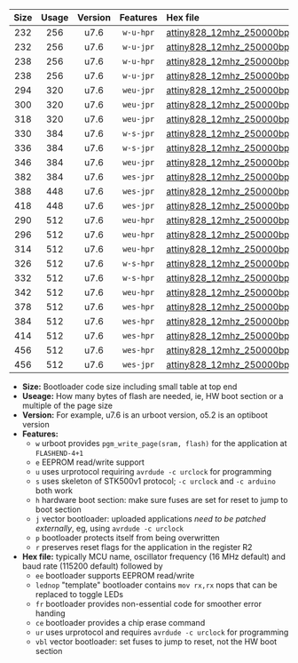 |Size|Usage|Version|Features|Hex file|
|:-:|:-:|:-:|:-:|:--|
|232|256|u7.6|`w-u-hpr`|[attiny828_12mhz_250000bps_ur.hex](https://raw.githubusercontent.com/stefanrueger/urboot/main/attiny828_12mhz_250000bps_ur.hex)|
|232|256|u7.6|`w-u-jpr`|[attiny828_12mhz_250000bps_ur_vbl.hex](https://raw.githubusercontent.com/stefanrueger/urboot/main/attiny828_12mhz_250000bps_ur_vbl.hex)|
|238|256|u7.6|`w-u-hpr`|[attiny828_12mhz_250000bps_lednop_ur.hex](https://raw.githubusercontent.com/stefanrueger/urboot/main/attiny828_12mhz_250000bps_lednop_ur.hex)|
|238|256|u7.6|`w-u-jpr`|[attiny828_12mhz_250000bps_lednop_ur_vbl.hex](https://raw.githubusercontent.com/stefanrueger/urboot/main/attiny828_12mhz_250000bps_lednop_ur_vbl.hex)|
|294|320|u7.6|`weu-jpr`|[attiny828_12mhz_250000bps_ee_ur_vbl.hex](https://raw.githubusercontent.com/stefanrueger/urboot/main/attiny828_12mhz_250000bps_ee_ur_vbl.hex)|
|300|320|u7.6|`weu-jpr`|[attiny828_12mhz_250000bps_ee_lednop_ur_vbl.hex](https://raw.githubusercontent.com/stefanrueger/urboot/main/attiny828_12mhz_250000bps_ee_lednop_ur_vbl.hex)|
|318|320|u7.6|`weu-jpr`|[attiny828_12mhz_250000bps_ee_lednop_fr_ur_vbl.hex](https://raw.githubusercontent.com/stefanrueger/urboot/main/attiny828_12mhz_250000bps_ee_lednop_fr_ur_vbl.hex)|
|330|384|u7.6|`w-s-jpr`|[attiny828_12mhz_250000bps_vbl.hex](https://raw.githubusercontent.com/stefanrueger/urboot/main/attiny828_12mhz_250000bps_vbl.hex)|
|336|384|u7.6|`w-s-jpr`|[attiny828_12mhz_250000bps_lednop_vbl.hex](https://raw.githubusercontent.com/stefanrueger/urboot/main/attiny828_12mhz_250000bps_lednop_vbl.hex)|
|346|384|u7.6|`weu-jpr`|[attiny828_12mhz_250000bps_ee_lednop_fr_ce_ur_vbl.hex](https://raw.githubusercontent.com/stefanrueger/urboot/main/attiny828_12mhz_250000bps_ee_lednop_fr_ce_ur_vbl.hex)|
|382|384|u7.6|`wes-jpr`|[attiny828_12mhz_250000bps_ee_vbl.hex](https://raw.githubusercontent.com/stefanrueger/urboot/main/attiny828_12mhz_250000bps_ee_vbl.hex)|
|388|448|u7.6|`wes-jpr`|[attiny828_12mhz_250000bps_ee_lednop_vbl.hex](https://raw.githubusercontent.com/stefanrueger/urboot/main/attiny828_12mhz_250000bps_ee_lednop_vbl.hex)|
|418|448|u7.6|`wes-jpr`|[attiny828_12mhz_250000bps_ee_lednop_fr_vbl.hex](https://raw.githubusercontent.com/stefanrueger/urboot/main/attiny828_12mhz_250000bps_ee_lednop_fr_vbl.hex)|
|290|512|u7.6|`weu-hpr`|[attiny828_12mhz_250000bps_ee_ur.hex](https://raw.githubusercontent.com/stefanrueger/urboot/main/attiny828_12mhz_250000bps_ee_ur.hex)|
|296|512|u7.6|`weu-hpr`|[attiny828_12mhz_250000bps_ee_lednop_ur.hex](https://raw.githubusercontent.com/stefanrueger/urboot/main/attiny828_12mhz_250000bps_ee_lednop_ur.hex)|
|314|512|u7.6|`weu-hpr`|[attiny828_12mhz_250000bps_ee_lednop_fr_ur.hex](https://raw.githubusercontent.com/stefanrueger/urboot/main/attiny828_12mhz_250000bps_ee_lednop_fr_ur.hex)|
|326|512|u7.6|`w-s-hpr`|[attiny828_12mhz_250000bps.hex](https://raw.githubusercontent.com/stefanrueger/urboot/main/attiny828_12mhz_250000bps.hex)|
|332|512|u7.6|`w-s-hpr`|[attiny828_12mhz_250000bps_lednop.hex](https://raw.githubusercontent.com/stefanrueger/urboot/main/attiny828_12mhz_250000bps_lednop.hex)|
|342|512|u7.6|`weu-hpr`|[attiny828_12mhz_250000bps_ee_lednop_fr_ce_ur.hex](https://raw.githubusercontent.com/stefanrueger/urboot/main/attiny828_12mhz_250000bps_ee_lednop_fr_ce_ur.hex)|
|378|512|u7.6|`wes-hpr`|[attiny828_12mhz_250000bps_ee.hex](https://raw.githubusercontent.com/stefanrueger/urboot/main/attiny828_12mhz_250000bps_ee.hex)|
|384|512|u7.6|`wes-hpr`|[attiny828_12mhz_250000bps_ee_lednop.hex](https://raw.githubusercontent.com/stefanrueger/urboot/main/attiny828_12mhz_250000bps_ee_lednop.hex)|
|414|512|u7.6|`wes-hpr`|[attiny828_12mhz_250000bps_ee_lednop_fr.hex](https://raw.githubusercontent.com/stefanrueger/urboot/main/attiny828_12mhz_250000bps_ee_lednop_fr.hex)|
|456|512|u7.6|`wes-hpr`|[attiny828_12mhz_250000bps_ee_lednop_fr_ce.hex](https://raw.githubusercontent.com/stefanrueger/urboot/main/attiny828_12mhz_250000bps_ee_lednop_fr_ce.hex)|
|456|512|u7.6|`wes-jpr`|[attiny828_12mhz_250000bps_ee_lednop_fr_ce_vbl.hex](https://raw.githubusercontent.com/stefanrueger/urboot/main/attiny828_12mhz_250000bps_ee_lednop_fr_ce_vbl.hex)|

- **Size:** Bootloader code size including small table at top end
- **Useage:** How many bytes of flash are needed, ie, HW boot section or a multiple of the page size
- **Version:** For example, u7.6 is an urboot version, o5.2 is an optiboot version
- **Features:**
  + `w` urboot provides `pgm_write_page(sram, flash)` for the application at `FLASHEND-4+1`
  + `e` EEPROM read/write support
  + `u` uses urprotocol requiring `avrdude -c urclock` for programming
  + `s` uses skeleton of STK500v1 protocol; `-c urclock` and `-c arduino` both work
  + `h` hardware boot section: make sure fuses are set for reset to jump to boot section
  + `j` vector bootloader: uploaded applications *need to be patched externally*, eg, using `avrdude -c urclock`
  + `p` bootloader protects itself from being overwritten
  + `r` preserves reset flags for the application in the register R2
- **Hex file:** typically MCU name, oscillator frequency (16 MHz default) and baud rate (115200 default) followed by
  + `ee` bootloader supports EEPROM read/write
  + `lednop` "template" bootloader contains `mov rx,rx` nops that can be replaced to toggle LEDs
  + `fr` bootloader provides non-essential code for smoother error handing
  + `ce` bootloader provides a chip erase command
  + `ur` uses urprotocol and requires `avrdude -c urclock` for programming
  + `vbl` vector bootloader: set fuses to jump to reset, not the HW boot section
